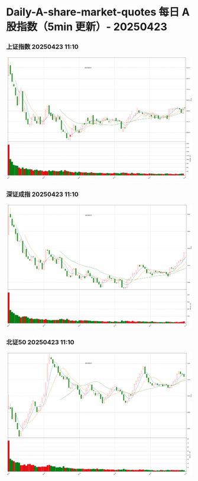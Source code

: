 
# Daily-A-share-market-quotes 每日 A 股指数（5min 更新）- 20250423

### 上证指数 20250423 11:10
![](./fig/2025/4/20250423-sh000001.png)

### 深证成指 20250423 11:10
![](./fig/2025/4/20250423-sz399001.png)

### 北证50 20250423 11:10
![](./fig/2025/4/20250423-bj899050.png)

